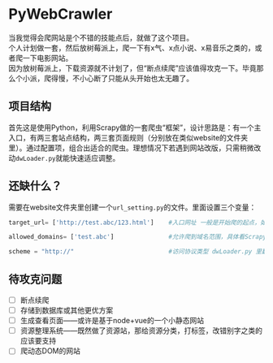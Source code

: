 # PyWebCrawler
当我觉得会爬网站是个不错的技能点后，就做了这个项目。  
个人计划做一套，然后放树莓派上，爬一下有x气、x点小说、x易音乐之类的，或者爬一下电影网站。  
因为放树莓派上，下载资源就不计划了，但“断点续爬”应该值得攻克一下。毕竟那么个小派，爬得慢，不小心断了只能从头开始也太无趣了。
  
## 项目结构
首先这是使用Python，利用Scrapy做的一套爬虫“框架”，设计思路是：有一个主入口，有两三套站点结构，两三套页面规则（分别放在类似website的文件夹里）。通过配置项，组合出适合的爬虫。理想情况下若遇到网站改版，只需稍微改动`dwLoader.py`就能快速适应调整。

## 还缺什么？
需要在website文件夹里创建一个`url_setting.py`的文件。里面设置三个变量：
```python
target_url= ['http://test.abc/123.html']    #入口网址 一般是开始爬的起点，如新闻列表、论坛帖子列表、作品电影网站预览目录等

allowed_domains= ['test.abc']               #允许爬到域名范围，具体看Scrapy关于allowed_domains的要求

scheme = "http://"                          #访问协议类型 dwLoader.py 里翻页若用到的是相对地址，则用这些拼接下一页地址
```
  
## 待攻克问题
* [ ] 断点续爬
* [ ] 存储到数据库或其他更优方案
* [ ] 生成查看页面——或许是基于node+vue的一个小静态网站
* [ ] 资源整理系统——既然做了资源站，那给资源分类，打标签，改错别字之类的应该要支持
* [ ] 爬动态DOM的网站